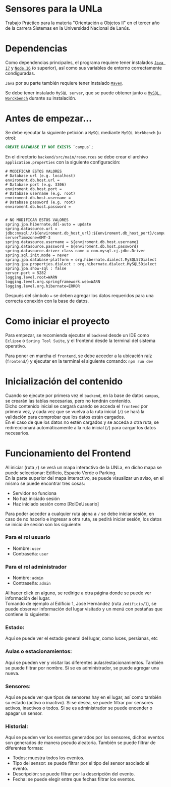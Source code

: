 # Sensores para la UNLa

Trabajo Práctico para la materia "Orientación a Objetos II" en el tercer año de la carrera Sistemas en la Universidad Nacional de Lanús.

# Dependencias

Como dependencias principales, el programa requiere tener instalados [`Java 17`](https://www.oracle.com/java/technologies/javase/jdk17-archive-downloads.html) y [`Node 16`](https://nodejs.org/es/download/releases) (o superior), así como sus variables de entorno correctamente condiguradas.

`Java` por su parte también requiere tener instalado [`Maven`](https://maven.apache.org/download.cgi).

Se debe tener instalado `MySQL server`, que se puede obtener junto a [`MySQL Worckbench`](https://www.mysql.com/products/workbench/) durante su instalación.

# Antes de empezar...

Se debe ejecutar la siguiente petición a `MySQL` mediante `MySQL Workbench` (u otro):
```sql
CREATE DATABASE IF NOT EXISTS `campus`;
```

En el directorio `backend/src/main/resources` se debe crear el archivo `application.properties` con la siguiente configuración:
```properties
# MODIFICAR ESTOS VALORES
# Database url (e.g. localhost)
enviroment.db.host.url = 
# Database port (e.g. 3306)
enviroment.db.host.port = 
# Database username (e.g. root)
enviroment.db.host.username = 
# Database password (e.g. root)
enviroment.db.host.password = 


# NO MODIFICAR ESTOS VALORES
spring.jpa.hibernate.ddl-auto = update
spring.datasource.url = jdbc:mysql://${enviroment.db_host_url}:${enviroment.db_host_port}/campus?serverTimezone=GMT-3
spring.datasource.username = ${enviroment.db.host.username}
spring.datasource.password = ${enviroment.db.host.password}
spring.datasource.driver-class-name = com.mysql.cj.jdbc.Driver
spring.sql.init.mode = never
spring.jpa.database-platform = org.hibernate.dialect.MySQL57Dialect
spring.jpa.properties.dialect : org.hibernate.dialect.MySQL5Dialect
spring.jpa.show-sql : false
server.port = 5282
logging.level.root=WARN
logging.level.org.springframework.web=WARN
logging.level.org.hibernate=ERROR
```
Después del símbolo `=` se deben agregar los datos requeridos para una correcta conexión con la base de datos.

# Como iniciar el proyecto

Para empezar, se recomienda ejecutar el `backend` desde un IDE como `Eclipse` o `Spring Tool Suite`, y el frontend desde la terminal del sistema operativo.

Para poner en marcha el `frontend`, se debe acceder a la ubicación raíz (`frontend/`) y ejecutar en la terminal el siguiente comando: `npm run dev`

# Inicialización del contenido

Cuando se ejecute por primera vez el `backend`, en la base de datos `campus`, se crearán las tablas necesarias, pero no tendrán contenido.
<br/>
Dicho contenido inicial se cargará cuando se acceda el `frontend` por primera vez, y cada vez que se vuelva a la ruta inicial (`/`) se hará la validación para comprobar que los datos están cargados.
<br/>
En el caso de que los datos no estén cargados y se acceda a otra ruta, se redireccionará automáticamente a la ruta inicial (`/`) para cargar los datos necesarios.

# Funcionamiento del Frontend

Al iniciar (ruta `/`) se verá un mapa interactivo de la UNLa, en dicho mapa se puede seleccionar: Edificio, Espacio Verde o Parking.
<br/>
En la parte superior del mapa interactivo, se puede visualizar un aviso, en el mismo se puede encontrar tres cosas:
- Servidor no funciona
- No haz iniciado sesión
- Haz iniciado sesión como [RolDeUsuario]

Para poder acceder a cualquier ruta ajena a `/` se debe iniciar sesión, en caso de no hacerlo e ingresar a otra ruta, se pedirá iniciar sesión, los datos se inicio de sesión son los siguiente:
### Para el rol usuario
- Nombre: `user`
- Contraseña: `user`
### Para el rol administrador
- Nombre: `admin`
- Contraseña: `admin`

Al hacer click en alguno, se redirige a otra página donde se puede ver información del lugar.
<br/>
Tomando de ejemplo al Edificio 1, José Hernández (ruta `/edificio/1`), se puede observar información del lugar visitado y un menú con pestañas que contiene lo siguiente:
<br/>
### Estado:
Aquí se puede ver el estado general del lugar, como luces, persianas, etc
<br/>
### Aulas o estacionamientos:
Aquí se pueden ver y visitar las diferentes aulas/estacionamientos. También se puede filtrar por nombre. Si se es administrador, se puede agregar una nueva.
<br/>
### Sensores:
Aquí se puede ver que tipos de sensores hay en el lugar, así como también su estado (activo o inactivo). Si se desea, se puede filtrar por sensores activos, inactivos o todos. Si se es administrador se puede encender o apagar un sensor.
### Historial:
Aquí se pueden ver los eventos generados por los sensores, dichos eventos son generados de manera pseudo aleatoria. También se puede filtrar de diferentes formas:
- Todos: muestra todos los eventos.
- Tipo del sensor: se puede filtrar por el tipo del sensor asociado al evento.
- Descripción: se puede filtrar por la descripción del evento.
- Fecha: se puede elegir entre que fechas filtrar los eventos.

 
